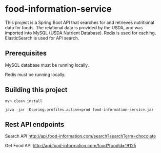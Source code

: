 # food-information-service
This project is a Spring Boot API that searches for and retrieves nutritional data for foods. The relational data is provided by the USDA, and was imported into MySQL (USDA Nutrient Database). Redis is used for caching. ElasticSearch is used for API search.

## Prerequisites
MySQL database must be running locally.

Redis must be running locally.


## Building this project
`mvn clean install`

`java -jar -Dspring.profiles.active=prod food-information-service.jar`

## Rest API endpoints
Search API
http://api.food-information.com/search?searchTerm=chocolate

Get Food API
http://api.food-information.com/food?foodId=19125
